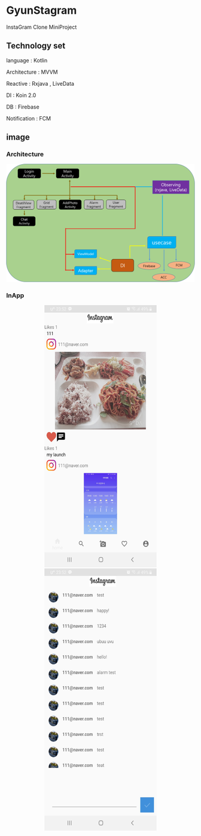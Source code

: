 # GyunStagram

InstaGram Clone MiniProject

## Technology set

language      :  Kotlin

Architecture  :  MVVM

Reactive      :  Rxjava , LiveData

DI            :  Koin 2.0

DB            :  Firebase

Notification  :  FCM


## image

### Architecture

![architecture](./sow/architecture.png)

### InApp
<center><img src="./sow/sample2.jpg" width="300" height="700"></center>
<center><img src="./sow/sample3.jpg" width="300" height="700"></center>
